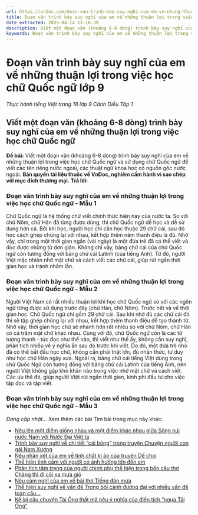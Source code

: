 ```yaml
---
url: https://vndoc.com/doan-van-trinh-bay-suy-nghi-cua-em-ve-nhung-thuan-loi-trong-viec-hoc-chu-quoc-ngu-lop-9-325935
title: Đoạn văn trình bày suy nghĩ của em về những thuận lợi trong việc học chữ Quốc ngữ lớp 9 - Thực hành tiếng Việt trang 18 lớp 9 Cánh Diều Tập 1 - VnDoc.com
date_extracted: 2025-04-14 13:16:39
description: Viết một đoạn văn (khoảng 6-8 dòng) trình bày suy nghĩ của em về những thuận lợi trong việc học chữ Quốc ngữ lớp 9 do VnDoc biện soạn, nhằm giúp các em HS có thêm tài liệu tham khảo và có những ý tưởng đa dạng khi thực hành kĩ năng Viết ở lớp 9.
keywords: Đoạn văn trình bày suy nghĩ của em về những thuận lợi trong việc học chữ Quốc ngữ,Câu 4 trang 19 Ngữ Văn 9 Tập 1 Cánh Diều,Viết một đoạn văn khoảng 6-8 dòng trình bày suy nghĩ của em về những thuận lợi trong việc học chữ Quốc ngữ,trình bày suy nghĩ của em về những thuận lợi trong việc học chữ Quốc ngữ,Thực hành tiếng Việt trang 18 lớp 9 Cánh Diều Tập 1,Văn mẫu lớp 9,Đoạn văn mẫu lớp 9
---
```


# Đoạn văn trình bày suy nghĩ của em về những thuận lợi trong việc học chữ Quốc ngữ lớp 9
 _Thực hành tiếng Việt trang 18 lớp 9 Cánh Diều Tập 1_
## **Viết một đoạn văn \(khoảng 6-8 dòng\) trình bày suy nghĩ của em về những thuận lợi trong việc học chữ Quốc ngữ**
**Đề bài:** Viết một đoạn văn \(khoảng 6-8 dòng\) trình bày suy nghĩ của em về những thuận lợi trong việc học chữ Quốc ngữ và sử dụng chữ Quốc ngữ để viết các tên riêng nước ngoài, các thuật ngữ khoa học có nguồn gốc nước ngoài.
**Bản quyền tài liệu thuộc về VnDoc, nghiêm cấm hành vi sao chép với mục đích thương mại.**
**Trả lời:**
### Đoạn văn trình bày suy nghĩ của em về những thuận lợi trong việc học chữ Quốc ngữ - Mẫu 1
Chữ Quốc ngữ là hệ thống chữ viết chính thức hiện nay của nước ta. So với chữ Nôm, chữ Hán đã từng được dùng, thì chữ Quốc ngữ dễ học và dễ sử dụng hơn cả. Bởi khi học, người học chỉ cần học thuộc 29 chữ cái, sau đó học cách ghép chúng lại với nhau, kết hợp thêm năm thanh điệu là đủ. Nhờ vậy, chỉ trong một thời gian ngắn \(vài ngày\) là một đứa trẻ đã có thể viết và đọc được những từ đơn giản. Không chỉ vậy, bảng chữ cái của chữ Quốc ngữ còn tương đồng với bảng chữ cái Latinh \(của tiếng Anh\). Từ đó, người Việt mặc nhiên nhớ mặt chữ và cách viết các chữ cái, giúp rút ngắn thời gian học và tránh nhầm lẫn.
### Đoạn văn trình bày suy nghĩ của em về những thuận lợi trong việc học chữ Quốc ngữ - Mẫu 2
Người Việt Nam có rất nhiều thuận lợi khi học chữ Quốc ngữ so với các ngôn ngữ từng được sử dụng trước đây \(chữ Hán, chữ Nôm\). Trước hết và về thời gian học. Chữ Quốc ngữ chỉ gồm 29 chữ cái. Sau khi nhớ đủ các chữ cái đó thì sẽ tập ghép chúng lại với nhau, kết hợp thêm thanh điệu để tạo thành từ. Nhờ vậy, thời gian học chữ sẽ nhanh hơn rất nhiều so với chữ Nôm, chữ Hán có cả trăm mặt chữ khác nhau. Cùng với đó, chữ Quốc ngữ còn là các từ tượng thanh - tức đọc như thế nào, thì viết như thế ấy, không cần suy nghĩ, phân tích nhiều về ý nghĩa ẩn sau đó trước khi viết. Do đó, một đứa trẻ nhỏ đã có thể bắt đầu học chữ, không cần phải thật lớn, đủ nhận thức, tư duy như học chữ Hán ngày xưa. Ngoài ra, bảng chữ cái tiếng Việt dùng trong chữ Quốc Ngữ còn tương đồng với bảng chữ cái Latinh của tiếng Anh, nên người Việt không gặp khó khăn nào trong việc nhớ mặt chữ và cách viết. Các ưu thế đó, giúp người Việt rút ngắn thời gian, kinh phí đầu tư cho việc tập đọc và tập viết.
### Đoạn văn trình bày suy nghĩ của em về những thuận lợi trong việc học chữ Quốc ngữ - Mẫu 3
 _Đang cập nhật..._
Xem thêm các bài Tìm bài trong mục này khác:
  * [Nêu lên một điểm giống nhau và một điểm khác nhau giữa Sông núi nước Nam với Nước Đại Việt ta](</neu-len-mot-diem-giong-nhau-va-mot-diem-khac-nhau-giua-song-nui-nuoc-nam-voi-nuoc-dai-viet-ta-lop-9-325937>)
  * [Trình bày suy nghĩ về chi tiết “cái bóng” trong truyện Chuyện người con gái Nam Xương](</doan-van-trinh-bay-suy-nghi-ve-chi-tiet-cai-bong-trong-truyen-lop-9-325938>)
  * [Nêu nhận xét của em về tính chất kì ảo của truyện Dế chọi](</doan-van-neu-nhan-xet-cua-em-ve-tinh-chat-ki-ao-cua-truyen-de-choi-lop-9-325939>)
  * [Thể hiện tình cảm với người có ảnh hưởng lớn đến em](</doan-van-the-hien-tinh-cam-voi-nguoi-co-anh-huong-lon-den-em-lop-9-325940>)
  * [Phân tích tâm trạng của người chinh phụ thể hiện trong bốn câu thơ Chàng thì đi cõi xa mưa gió](</doan-van-phan-tich-tam-trang-cua-nguoi-chinh-phu-the-hien-trong-bon-cau-tho-chang-thi-di-coi-xa-mua-gio-lop-9-326334>)
  * [Nêu cảm nghĩ của em về bài thơ Tiếng đàn mưa](</viet-doan-van-neu-cam-nghi-cua-em-ve-bai-tho-tieng-dan-mua-lop-9-326335>)
  * [Thể hiện suy nghĩ về vấn đề Trong bối cảnh đương đại với nhiều vấn đề toàn cầu... ](</doan-van-the-hien-suy-nghi-ve-van-de-trong-boi-canh-duong-dai-voi-nhieu-van-de-toan-cau-lop-9-326474>)
  * [Kể lại câu chuyện Tái Ông thất mã nêu ý nghĩa của điển tích “ngựa Tái Ông”](</doan-van-ke-lai-cau-chuyen-tai-ong-that-ma-neu-y-nghia-cua-dien-tich-ngua-tai-ong-lop-9-326479>)

